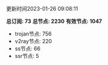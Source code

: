 更新时间2023-01-26 09:08:11

**总订阅: 73**
**总节点: 2230**
**有效节点: 1047**
- trojan节点: 756
- v2ray节点: 220
- ss节点: 66
- ssr节点: 5
